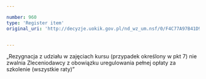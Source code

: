 ```yaml
---

number: 960
type: 'Register item'
original_uri: 'http://decyzje.uokik.gov.pl/nd_wz_um.nsf/0/F4C77A97B41D9666C12572DD0032976C?OpenDocument'


---
```


„Rezygnacja z udziału w zajęciach kursu (przypadek określony w pkt 7) nie zwalnia Zleceniodawcy z obowiązku uregulowania pełnej opłaty za szkolenie (wszystkie raty)”
